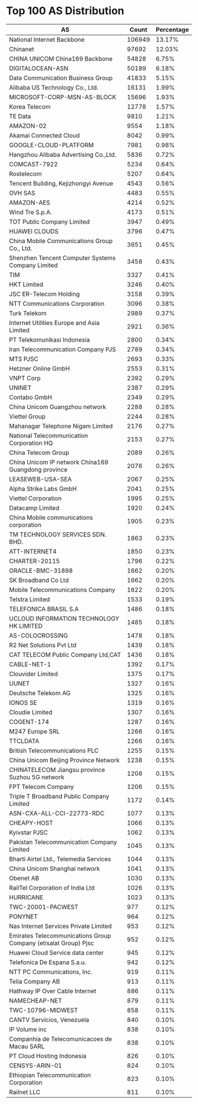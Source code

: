 # Top 100 AS Distribution
| AS | Count | Percentage |
|----|----|----|
| National Internet Backbone | 106949 | 13.17% |
| Chinanet | 97692 | 12.03% |
| CHINA UNICOM China169 Backbone | 54828 | 6.75% |
| DIGITALOCEAN-ASN | 50189 | 6.18% |
| Data Communication Business Group | 41833 | 5.15% |
| Alibaba US Technology Co., Ltd. | 16131 | 1.99% |
| MICROSOFT-CORP-MSN-AS-BLOCK | 15696 | 1.93% |
| Korea Telecom | 12778 | 1.57% |
| TE Data | 9810 | 1.21% |
| AMAZON-02 | 9554 | 1.18% |
| Akamai Connected Cloud | 8042 | 0.99% |
| GOOGLE-CLOUD-PLATFORM | 7981 | 0.98% |
| Hangzhou Alibaba Advertising Co.,Ltd. | 5836 | 0.72% |
| COMCAST-7922 | 5234 | 0.64% |
| Rostelecom | 5207 | 0.64% |
| Tencent Building, Kejizhongyi Avenue | 4543 | 0.56% |
| OVH SAS | 4483 | 0.55% |
| AMAZON-AES | 4214 | 0.52% |
| Wind Tre S.p.A. | 4173 | 0.51% |
| TOT Public Company Limited | 3947 | 0.49% |
| HUAWEI CLOUDS | 3796 | 0.47% |
| China Mobile Communications Group Co., Ltd. | 3651 | 0.45% |
| Shenzhen Tencent Computer Systems Company Limited | 3458 | 0.43% |
| TIM | 3327 | 0.41% |
| HKT Limited | 3246 | 0.40% |
| JSC ER-Telecom Holding | 3158 | 0.39% |
| NTT Communications Corporation | 3096 | 0.38% |
| Turk Telekom | 2989 | 0.37% |
| Internet Utilities Europe and Asia Limited | 2921 | 0.36% |
| PT Telekomunikasi Indonesia | 2800 | 0.34% |
| Iran Telecommunication Company PJS | 2789 | 0.34% |
| MTS PJSC | 2693 | 0.33% |
| Hetzner Online GmbH | 2553 | 0.31% |
| VNPT Corp | 2392 | 0.29% |
| UNINET | 2387 | 0.29% |
| Contabo GmbH | 2349 | 0.29% |
| China Unicom Guangzhou network | 2288 | 0.28% |
| Viettel Group | 2244 | 0.28% |
| Mahanagar Telephone Nigam Limited | 2176 | 0.27% |
| National Telecommunication Corporation HQ | 2153 | 0.27% |
| China Telecom Group | 2089 | 0.26% |
| China Unicom IP network China169 Guangdong province | 2076 | 0.26% |
| LEASEWEB-USA-SEA | 2067 | 0.25% |
| Alpha Strike Labs GmbH | 2041 | 0.25% |
| Viettel Corporation | 1995 | 0.25% |
| Datacamp Limited | 1920 | 0.24% |
| China Mobile communications corporation | 1905 | 0.23% |
| TM TECHNOLOGY SERVICES SDN. BHD. | 1863 | 0.23% |
| ATT-INTERNET4 | 1850 | 0.23% |
| CHARTER-20115 | 1796 | 0.22% |
| ORACLE-BMC-31898 | 1662 | 0.20% |
| SK Broadband Co Ltd | 1662 | 0.20% |
| Mobile Telecommunications Company | 1622 | 0.20% |
| Telstra Limited | 1533 | 0.19% |
| TELEFONICA BRASIL S.A | 1486 | 0.18% |
| UCLOUD INFORMATION TECHNOLOGY HK LIMITED | 1485 | 0.18% |
| AS-COLOCROSSING | 1478 | 0.18% |
| R2 Net Solutions Pvt Ltd | 1439 | 0.18% |
| CAT TELECOM Public Company Ltd,CAT | 1436 | 0.18% |
| CABLE-NET-1 | 1392 | 0.17% |
| Clouvider Limited | 1375 | 0.17% |
| UUNET | 1327 | 0.16% |
| Deutsche Telekom AG | 1325 | 0.16% |
| IONOS SE | 1319 | 0.16% |
| Cloudie Limited | 1307 | 0.16% |
| COGENT-174 | 1287 | 0.16% |
| M247 Europe SRL | 1266 | 0.16% |
| TTCLDATA | 1266 | 0.16% |
| British Telecommunications PLC | 1255 | 0.15% |
| China Unicom Beijing Province Network | 1238 | 0.15% |
| CHINATELECOM Jiangsu province Suzhou 5G network | 1208 | 0.15% |
| FPT Telecom Company | 1206 | 0.15% |
| Triple T Broadband Public Company Limited | 1172 | 0.14% |
| ASN-CXA-ALL-CCI-22773-RDC | 1077 | 0.13% |
| CHEAPY-HOST | 1066 | 0.13% |
| Kyivstar PJSC | 1062 | 0.13% |
| Pakistan Telecommunication Company Limited | 1045 | 0.13% |
| Bharti Airtel Ltd., Telemedia Services | 1044 | 0.13% |
| China Unicom Shanghai network | 1041 | 0.13% |
| Obenet AB | 1030 | 0.13% |
| RailTel Corporation of India Ltd | 1026 | 0.13% |
| HURRICANE | 1023 | 0.13% |
| TWC-20001-PACWEST | 977 | 0.12% |
| PONYNET | 964 | 0.12% |
| Nas Internet Services Private Limited | 953 | 0.12% |
| Emirates Telecommunications Group Company (etisalat Group) Pjsc | 952 | 0.12% |
| Huawei Cloud Service data center | 945 | 0.12% |
| Telefonica De Espana S.a.u. | 942 | 0.12% |
| NTT PC Communications, Inc. | 919 | 0.11% |
| Telia Company AB | 913 | 0.11% |
| Hathway IP Over Cable Internet | 886 | 0.11% |
| NAMECHEAP-NET | 879 | 0.11% |
| TWC-10796-MIDWEST | 858 | 0.11% |
| CANTV Servicios, Venezuela | 840 | 0.10% |
| IP Volume inc | 838 | 0.10% |
| Companhia de Telecomunicacoes de Macau SARL | 838 | 0.10% |
| PT Cloud Hosting Indonesia | 826 | 0.10% |
| CENSYS-ARIN-01 | 824 | 0.10% |
| Ethiopian Telecommunication Corporation | 823 | 0.10% |
| Railnet LLC | 811 | 0.10% |
